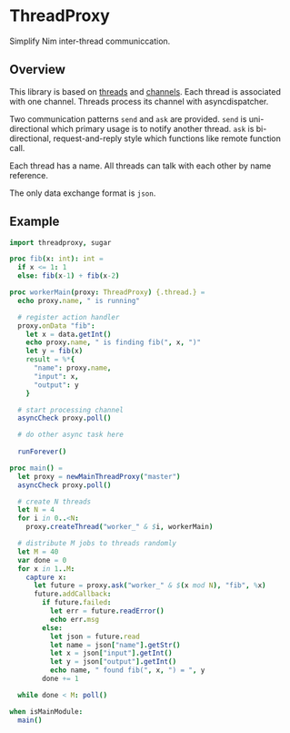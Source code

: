 # ThreadProxy

Simplify Nim inter-thread communiccation.

## Overview 

This library is based on [threads](https://nim-lang.org/docs/threads.html) and [channels](https://nim-lang.org/docs/channels.html). 
Each thread is associated with one channel. Threads process its channel with asyncdispatcher.

Two communication patterns `send` and `ask` are provided. `send` is uni-directional which primary usage is to notify another thread. 
`ask` is bi-directional, request-and-reply style which functions like remote function call. 

Each thread has a name. All threads can talk with each other by name reference. 

The only data exchange format is `json`.

## Example 

```nim
import threadproxy, sugar

proc fib(x: int): int = 
  if x <= 1: 1 
  else: fib(x-1) + fib(x-2)

proc workerMain(proxy: ThreadProxy) {.thread.} =
  echo proxy.name, " is running"

  # register action handler
  proxy.onData "fib":
    let x = data.getInt()
    echo proxy.name, " is finding fib(", x, ")"
    let y = fib(x)
    result = %*{
      "name": proxy.name,
      "input": x,
      "output": y
    }

  # start processing channel
  asyncCheck proxy.poll()

  # do other async task here
  
  runForever()

proc main() =
  let proxy = newMainThreadProxy("master")
  asyncCheck proxy.poll()

  # create N threads
  let N = 4
  for i in 0..<N:
    proxy.createThread("worker_" & $i, workerMain)

  # distribute M jobs to threads randomly
  let M = 40
  var done = 0
  for x in 1..M:
    capture x:
      let future = proxy.ask("worker_" & $(x mod N), "fib", %x)
      future.addCallback:
        if future.failed:
          let err = future.readError()
          echo err.msg
        else:
          let json = future.read
          let name = json["name"].getStr()
          let x = json["input"].getInt()
          let y = json["output"].getInt()
          echo name, " found fib(", x, ") = ", y
        done += 1

  while done < M: poll()

when isMainModule:
  main()
```



